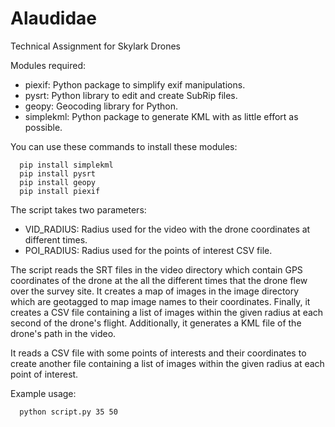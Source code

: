 # Alaudidae
Technical Assignment for Skylark Drones

Modules required:
- piexif: Python package to simplify exif manipulations.
- pysrt: Python library to edit and create SubRip files.
- geopy: Geocoding library for Python.
- simplekml: Python package to generate KML with as little effort as possible.

You can use these commands to install these modules:
```
  pip install simplekml
  pip install pysrt
  pip install geopy
  pip install piexif
```
The script takes two parameters:
- VID_RADIUS: Radius used for the video with the drone coordinates at different times.
- POI_RADIUS: Radius used for the points of interest CSV file.

The script reads the SRT files in the video directory which contain GPS coordinates of the drone at the all the different times that the drone flew over the survey site. It creates a map of images in the image directory which are geotagged to map image names to their coordinates. Finally, it creates a CSV file containing a list of images within the given radius at each second of the drone's flight. Additionally, it generates a KML file of the drone's path in the video.

It reads a CSV file with some points of interests and their coordinates to create another file containing a list of images within the given radius at each point of interest.

Example usage:
```
  python script.py 35 50
```
